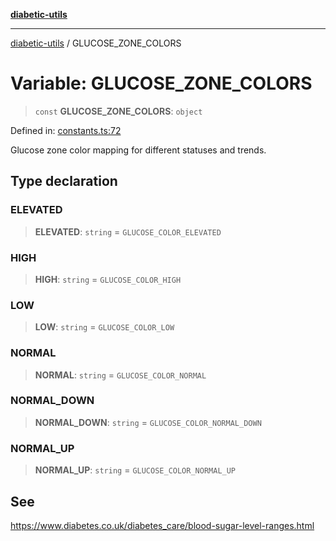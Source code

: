 [**diabetic-utils**](../README.md)

***

[diabetic-utils](../globals.md) / GLUCOSE\_ZONE\_COLORS

# Variable: GLUCOSE\_ZONE\_COLORS

> `const` **GLUCOSE\_ZONE\_COLORS**: `object`

Defined in: [constants.ts:72](https://github.com/marklearst/diabetic-utils/blob/eb1ce0a8bb58eaa6c7bbfdb97ff24106b8893a34/src/constants.ts#L72)

Glucose zone color mapping for different statuses and trends.

## Type declaration

### ELEVATED

> **ELEVATED**: `string` = `GLUCOSE_COLOR_ELEVATED`

### HIGH

> **HIGH**: `string` = `GLUCOSE_COLOR_HIGH`

### LOW

> **LOW**: `string` = `GLUCOSE_COLOR_LOW`

### NORMAL

> **NORMAL**: `string` = `GLUCOSE_COLOR_NORMAL`

### NORMAL\_DOWN

> **NORMAL\_DOWN**: `string` = `GLUCOSE_COLOR_NORMAL_DOWN`

### NORMAL\_UP

> **NORMAL\_UP**: `string` = `GLUCOSE_COLOR_NORMAL_UP`

## See

https://www.diabetes.co.uk/diabetes_care/blood-sugar-level-ranges.html
